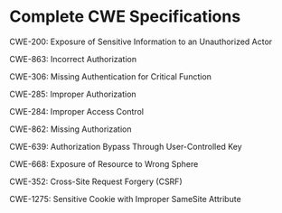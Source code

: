 

# Complete CWE Specifications

CWE-200: Exposure of Sensitive Information to an Unauthorized Actor

CWE-863: Incorrect Authorization

CWE-306: Missing Authentication for Critical Function

CWE-285: Improper Authorization

CWE-284: Improper Access Control

CWE-862: Missing Authorization

CWE-639: Authorization Bypass Through User-Controlled Key

CWE-668: Exposure of Resource to Wrong Sphere

CWE-352: Cross-Site Request Forgery (CSRF)

CWE-1275: Sensitive Cookie with Improper SameSite Attribute
